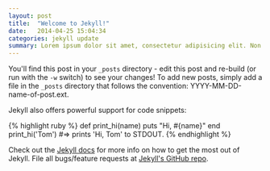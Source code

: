 ```yaml
---
layout: post
title:  "Welcome to Jekyll!"
date:   2014-04-25 15:04:34
categories: jekyll update
summary: Lorem ipsum dolor sit amet, consectetur adipisicing elit. Non eveniet error aperiam maiores. Voluptas, eius, facere, illo corporis repellendus unde commodi reiciendis repellat illum a deleniti ratione sapiente molestias vel.
---
```


You'll find this post in your `_posts` directory - edit this post and re-build (or run with the `-w` switch) to see your changes!
To add new posts, simply add a file in the `_posts` directory that follows the convention: YYYY-MM-DD-name-of-post.ext.

Jekyll also offers powerful support for code snippets:

{% highlight ruby %}
def print_hi(name)
  puts "Hi, #{name}"
end
print_hi('Tom')
#=> prints 'Hi, Tom' to STDOUT.
{% endhighlight %}

Check out the [Jekyll docs][jekyll] for more info on how to get the most out of Jekyll. File all bugs/feature requests at [Jekyll's GitHub repo][jekyll-gh].

[jekyll-gh]: https://github.com/mojombo/jekyll
[jekyll]:    http://jekyllrb.com
